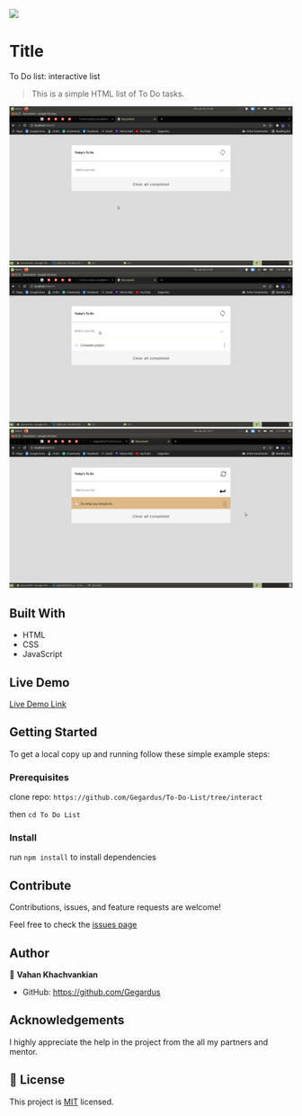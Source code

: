 ![](https://img.shields.io/badge/Microverse-blueviolet)

# Title

To Do list: interactive list

> This is a simple HTML list of To Do tasks.

![screenshot](./app_screenshot1.png)
![screenshot](./app_screenshot2.png)
![screenshot](./app_screenshot3.png)

## Built With

- HTML
- CSS
- JavaScript

## Live Demo

[Live Demo Link](https://gegardus.github.io/To-Do-List/)

## Getting Started

To get a local copy up and running follow these simple example steps:

### Prerequisites

clone repo: `https://github.com/Gegardus/To-Do-List/tree/interact`

then
`cd To Do List`

### Install

run `npm install` to install dependencies

## Contribute

Contributions, issues, and feature requests are welcome!

Feel free to check the [issues page](https://github.com/Gegardus/To-Do-List/issues)

## Author

👤 **Vahan Khachvankian**

- GitHub: https://github.com/Gegardus

## Acknowledgements

I highly appreciate the help in the project from the all my partners and mentor.

## 📝 License

This project is [MIT](./MIT.md) licensed.
